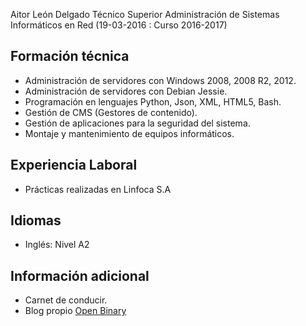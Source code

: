 Aitor León Delgado
Técnico Superior Administración de Sistemas Informáticos en Red (19-03-2016 : Curso 2016-2017)

Formación técnica
---------------
- Administración de servidores con Windows 2008, 2008 R2, 2012.
- Administración de servidores con Debian Jessie.
- Programación en lenguajes Python, Json, XML, HTML5, Bash.
- Gestión de CMS (Gestores de contenido).
- Gestión de aplicaciones para la seguridad del sistema.
- Montaje y mantenimiento de equipos informáticos.

Experiencia Laboral
---------------
- Prácticas realizadas en Linfoca S.A

Idiomas
---------------
- Inglés: Nivel A2

Información adicional
--------------
- Carnet de conducir.
- Blog propio [Open Binary](https://openbinary20.wordpress.com)

